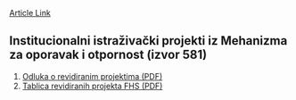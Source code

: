 [Article Link](https://www.fhs.hr/znanost/povjerenstvo_za_znanost_i_inovacije/institucionalni_istrazivacki_projekti_iz_mehanizma_za_oporavak_i_otpornost_izvor_581)

## Institucionalni istraživački projekti iz Mehanizma za oporavak i otpornost (izvor 581)
  1. [Odluka o revidiranim projektima (PDF)](https://www.fhs.hr/images/50043248/Odluka%20_%20o%20revidiranim%20projektima.pdf)
  2. [Tablica revidiranih projekta FHS (PDF)](https://www.fhs.hr/images/50043248/TABLICA%20revidiranih%20projekata%20FHS.pdf)
  


  

